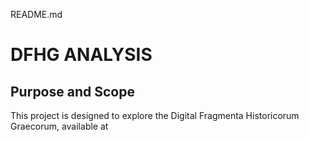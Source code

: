 README.md 

# DFHG ANALYSIS 

## Purpose and Scope 

This project is designed to explore the Digital Fragmenta Historicorum Graecorum, available at 